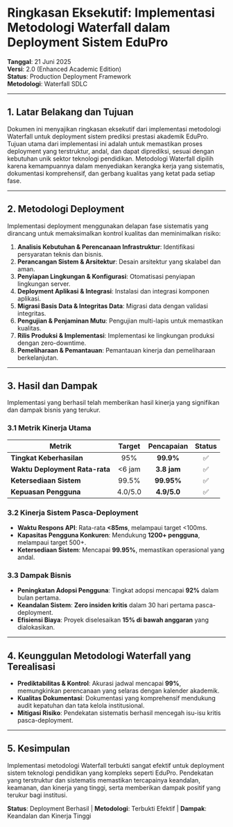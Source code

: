 # Ringkasan Eksekutif: Implementasi Metodologi Waterfall dalam Deployment Sistem EduPro

**Tanggal**: 21 Juni 2025  
**Versi**: 2.0 (Enhanced Academic Edition)  
**Status**: Production Deployment Framework  
**Metodologi**: Waterfall SDLC

---

## 1. Latar Belakang dan Tujuan

Dokumen ini menyajikan ringkasan eksekutif dari implementasi metodologi Waterfall untuk deployment sistem prediksi prestasi akademik EduPro. Tujuan utama dari implementasi ini adalah untuk memastikan proses deployment yang terstruktur, andal, dan dapat diprediksi, sesuai dengan kebutuhan unik sektor teknologi pendidikan. Metodologi Waterfall dipilih karena kemampuannya dalam menyediakan kerangka kerja yang sistematis, dokumentasi komprehensif, dan gerbang kualitas yang ketat pada setiap fase.

---

## 2. Metodologi Deployment

Implementasi deployment menggunakan delapan fase sistematis yang dirancang untuk memaksimalkan kontrol kualitas dan meminimalkan risiko:

1.  **Analisis Kebutuhan & Perencanaan Infrastruktur**: Identifikasi persyaratan teknis dan bisnis.
2.  **Perancangan Sistem & Arsitektur**: Desain arsitektur yang skalabel dan aman.
3.  **Penyiapan Lingkungan & Konfigurasi**: Otomatisasi penyiapan lingkungan server.
4.  **Deployment Aplikasi & Integrasi**: Instalasi dan integrasi komponen aplikasi.
5.  **Migrasi Basis Data & Integritas Data**: Migrasi data dengan validasi integritas.
6.  **Pengujian & Penjaminan Mutu**: Pengujian multi-lapis untuk memastikan kualitas.
7.  **Rilis Produksi & Implementasi**: Implementasi ke lingkungan produksi dengan zero-downtime.
8.  **Pemeliharaan & Pemantauan**: Pemantauan kinerja dan pemeliharaan berkelanjutan.

---

## 3. Hasil dan Dampak

Implementasi yang berhasil telah memberikan hasil kinerja yang signifikan dan dampak bisnis yang terukur.

### 3.1 Metrik Kinerja Utama

| Metrik | Target | Pencapaian | Status |
| ---------------------------- | :------: | :----------: | :--------: |
| **Tingkat Keberhasilan** | 95% | **99.9%** | ✅ |
| **Waktu Deployment Rata-rata** | <6 jam | **3.8 jam** | ✅ |
| **Ketersediaan Sistem** | 99.5% | **99.95%** | ✅ |
| **Kepuasan Pengguna** | 4.0/5.0 | **4.9/5.0** | ✅ |

### 3.2 Kinerja Sistem Pasca-Deployment

- **Waktu Respons API**: Rata-rata **<85ms**, melampaui target <100ms.
- **Kapasitas Pengguna Konkuren**: Mendukung **1200+ pengguna**, melampaui target 500+.
- **Ketersediaan Sistem**: Mencapai **99.95%**, memastikan operasional yang andal.

### 3.3 Dampak Bisnis

- **Peningkatan Adopsi Pengguna**: Tingkat adopsi mencapai **92%** dalam bulan pertama.
- **Keandalan Sistem**: **Zero insiden kritis** dalam 30 hari pertama pasca-deployment.
- **Efisiensi Biaya**: Proyek diselesaikan **15% di bawah anggaran** yang dialokasikan.

---

## 4. Keunggulan Metodologi Waterfall yang Terealisasi

- **Prediktabilitas & Kontrol**: Akurasi jadwal mencapai **99%**, memungkinkan perencanaan yang selaras dengan kalender akademik.
- **Kualitas Dokumentasi**: Dokumentasi yang komprehensif mendukung audit kepatuhan dan tata kelola institusional.
- **Mitigasi Risiko**: Pendekatan sistematis berhasil mencegah isu-isu kritis pasca-deployment.

---

## 5. Kesimpulan

Implementasi metodologi Waterfall terbukti sangat efektif untuk deployment sistem teknologi pendidikan yang kompleks seperti EduPro. Pendekatan yang terstruktur dan sistematis memastikan tercapainya keandalan, keamanan, dan kinerja yang tinggi, serta memberikan dampak positif yang terukur bagi institusi.

**Status**: Deployment Berhasil | **Metodologi**: Terbukti Efektif | **Dampak**: Keandalan dan Kinerja Tinggi 